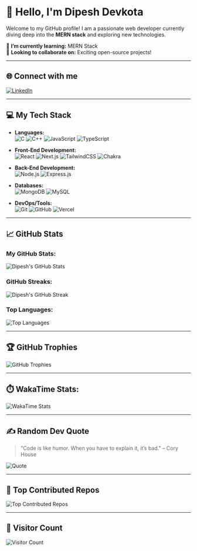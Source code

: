 # 👋 Hello, I'm Dipesh Devkota

Welcome to my GitHub profile! I am a passionate web developer currently diving deep into the **MERN stack** and exploring new technologies.

🔭 **I’m currently learning:** MERN Stack  
👯 **Looking to collaborate on:** Exciting open-source projects!

---

## 🌐 Connect with me
[![LinkedIn](https://img.shields.io/badge/LinkedIn-%230077B5.svg?logo=linkedin&logoColor=white)](https://www.linkedin.com/in/dipesh-devkota-180b05253/)

---

## 💻 My Tech Stack

- **Languages:**  
  ![C](https://img.shields.io/badge/c-%2300599C.svg?style=for-the-badge&logo=c&logoColor=white) ![C++](https://img.shields.io/badge/c++-%2300599C.svg?style=for-the-badge&logo=c%2B%2B&logoColor=white) ![JavaScript](https://img.shields.io/badge/javascript-%23323330.svg?style=for-the-badge&logo=javascript&logoColor=%23F7DF1E) ![TypeScript](https://img.shields.io/badge/typescript-%23007ACC.svg?style=for-the-badge&logo=typescript&logoColor=white)

- **Front-End Development:**  
  ![React](https://img.shields.io/badge/react-%2320232a.svg?style=for-the-badge&logo=react&logoColor=%2361DAFB) ![Next.js](https://img.shields.io/badge/Next-black?style=for-the-badge&logo=next.js&logoColor=white) ![TailwindCSS](https://img.shields.io/badge/tailwindcss-%2338B2AC.svg?style=for-the-badge&logo=tailwind-css&logoColor=white) ![Chakra](https://img.shields.io/badge/chakra-%234ED1C5.svg?style=for-the-badge&logo=chakraui&logoColor=white)  

- **Back-End Development:**  
  ![Node.js](https://img.shields.io/badge/node.js-6DA55F?style=for-the-badge&logo=node.js&logoColor=white) ![Express.js](https://img.shields.io/badge/express.js-%23404d59.svg?style=for-the-badge&logo=express&logoColor=%2361DAFB)

- **Databases:**  
  ![MongoDB](https://img.shields.io/badge/MongoDB-%234ea94b.svg?style=for-the-badge&logo=mongodb&logoColor=white) ![MySQL](https://img.shields.io/badge/mysql-4479A1.svg?style=for-the-badge&logo=mysql&logoColor=white)

- **DevOps/Tools:**  
  ![Git](https://img.shields.io/badge/git-%23F05033.svg?style=for-the-badge&logo=git&logoColor=white) ![GitHub](https://img.shields.io/badge/github-%23121011.svg?style=for-the-badge&logo=github&logoColor=white) ![Vercel](https://img.shields.io/badge/vercel-%23000000.svg?style=for-the-badge&logo=vercel&logoColor=white)  

---

## 📈 GitHub Stats

### My GitHub Stats:
![Dipesh's GitHub Stats](https://github-readme-stats.vercel.app/api?username=DipeshDevkota&show_icons=true&theme=dark&hide_title=true&count_private=true&hide_border=true)

### GitHub Streaks:
![Dipesh's GitHub Streak](https://github-readme-streak-stats.herokuapp.com/?user=DipeshDevkota&theme=dark&hide_border=true)

### Top Languages:
![Top Languages](https://github-readme-stats.vercel.app/api/top-langs/?username=DipeshDevkota&theme=dark&hide_border=true&layout=compact)

---

## 🏆 GitHub Trophies

![GitHub Trophies](https://github-profile-trophy.vercel.app/?username=DipeshDevkota&theme=dark&no-frame=true&no-bg=true)

---

## ⏱️ WakaTime Stats:

![WakaTime Stats](https://github-readme-stats.vercel.app/api/wakatime?username=Dipesh_D&show_icons=true&theme=react&text_color=FFFFFF)

---

## ✍️ Random Dev Quote

> "Code is like humor. When you have to explain it, it’s bad." – Cory House

![Quote](https://quotes-github-readme.vercel.app/api?type=horizontal&theme=radical)

---

## 🚀 Top Contributed Repos

![Top Contributed Repos](https://github-contributor-stats.vercel.app/api?username=DipeshDevkota&limit=5&theme=dark&combine_all_yearly_contributions=true)

---

## 👀 Visitor Count

![Visitor Count](https://visitcount.itsvg.in/api?id=DipeshDevkota&icon=0&color=0)
